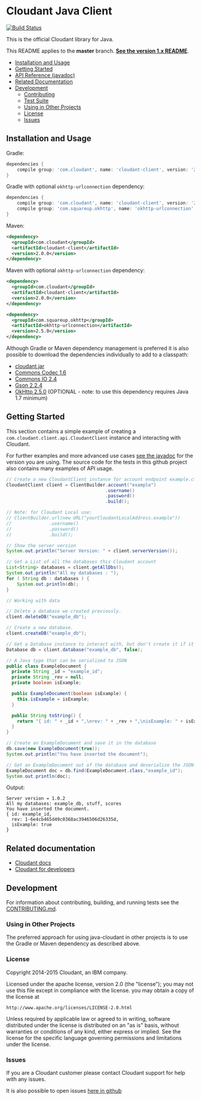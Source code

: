 # Cloudant Java Client
[![Build Status](https://travis-ci.org/cloudant/java-cloudant.svg?branch=master)](https://travis-ci.org/cloudant/java-cloudant)

This is the official Cloudant library for Java.

This README applies to the **master** branch.
[**See the version 1.x README**](https://github.com/cloudant/java-cloudant/tree/maintenance-1.2).

* [Installation and Usage](#installation-and-usage)
* [Getting Started](#getting-started)
* [API Reference (javadoc)](http://www.javadoc.io/doc/com.cloudant/cloudant-client/)
* [Related Documentation](#related-documentation)
* [Development](#development)
    * [Contributing](CONTRIBUTING.md)
    * [Test Suite](CONTRIBUTING.md#running-the-tests)
    * [Using in Other Projects](#using-in-other-projects)
    * [License](#license)
    * [Issues](#issues)

## Installation and Usage

Gradle:
```groovy
dependencies {
    compile group: 'com.cloudant', name: 'cloudant-client', version: '2.0.0'
}
```

Gradle with optional `okhttp-urlconnection` dependency:
```groovy
dependencies {
    compile group: 'com.cloudant', name: 'cloudant-client', version: '2.0.0'
    compile group: 'com.squareup.okhttp', name: 'okhttp-urlconnection', version: '2.5.0'
}
```

Maven:
~~~ xml
<dependency>
  <groupId>com.cloudant</groupId>
  <artifactId>cloudant-client</artifactId>
  <version>2.0.0</version>
</dependency>
~~~

Maven with optional `okhttp-urlconnection` dependency:

~~~ xml
<dependency>
  <groupId>com.cloudant</groupId>
  <artifactId>cloudant-client</artifactId>
  <version>2.0.0</version>
</dependency>

<dependency>
  <groupId>com.squareup.okhttp</groupId>
  <artifactId>okhttp-urlconnection</artifactId>
  <version>2.5.0</version>
</dependency>
~~~

Although Gradle or Maven dependency management is preferred it is also possible to download the dependencies individually to add to a classpath:
* [cloudant.jar](http://search.maven.org/remotecontent?filepath=com/cloudant/cloudant-client/)
* [Commons Codec 1.6](http://commons.apache.org/codec/download_codec.cgi)
* [Commons IO 2.4](http://commons.apache.org/io/download_io.cgi)
* [Gson 2.2.4](http://code.google.com/p/google-gson/downloads/list)
* [OkHttp 2.5.0](http://square.github.io/okhttp/#download) (OPTIONAL - note: to use this dependency requires Java 1.7 minimum)

## Getting Started

This section contains a simple example of creating a `com.cloudant.client.api.CloudantClient` instance and interacting with Cloudant.

For further examples and more advanced use cases [see the javadoc](http://www.javadoc.io/doc/com.cloudant/cloudant-client/) for the version you are using.
The source code for the tests in this github project also contains many examples of API usage.

~~~ java
// Create a new CloudantClient instance for account endpoint example.cloudant.com
CloudantClient client = ClientBuilder.account("example")
                                     .username()
                                     .password()
                                     .build();

// Note: for Cloudant Local use:
// ClientBuilder.url(new URL("yourCloudantLocalAddress.example"))
//              .username()
//              .password()
//              .build();

// Show the server version
System.out.println("Server Version: " + client.serverVersion());

// Get a List of all the databases this Cloudant account
List<String> databases = client.getAllDbs();
System.out.println("All my databases : ");
for ( String db : databases ) {
	System.out.println(db);
}

// Working with data

// Delete a database we created previously.
client.deleteDB("example_db");

// Create a new database.
client.createDB("example_db");

// Get a Database instance to interact with, but don't create it if it doesn't already exist
Database db = client.database("example_db", false);

// A Java type that can be serialized to JSON
public class ExampleDocument {
  private String _id = "example_id";
  private String _rev = null;
  private boolean isExample;

  public ExampleDocument(boolean isExample) {
    this.isExample = isExample;
  }

  public String toString() {
    return "{ id: " + _id + ",\nrev: " + _rev + ",\nisExample: " + isExample + "\n}";
  }
}

// Create an ExampleDocument and save it in the database
db.save(new ExampleDocument(true));
System.out.println("You have inserted the document");

// Get an ExampleDocument out of the database and deserialize the JSON into a Java type
ExampleDocument doc = db.find(ExampleDocument.class,"example_id");
System.out.println(doc);
~~~

Output:
```
Server version = 1.0.2
All my databases: example_db, stuff, scores
You have inserted the document.
{ id: example_id,
  rev: 1-6e4cb465d49c0368ac3946506d26335d,
  isExample: true
}
```

## Related documentation
* [Cloudant docs](http://docs.cloudant.com/)
* [Cloudant for developers](https://cloudant.com/for-developers/)

## Development

For information about contributing, building, and running tests see the [CONTRIBUTING.md](CONTRIBUTING.md).

### Using in Other Projects

The preferred approach for using java-cloudant in other projects is to use the Gradle or Maven dependency as described above.

### License

Copyright 2014-2015 Cloudant, an IBM company.

Licensed under the apache license, version 2.0 (the "license"); you may not use this file except in compliance with the license.  you may obtain a copy of the license at

    http://www.apache.org/licenses/LICENSE-2.0.html

Unless required by applicable law or agreed to in writing, software distributed under the license is distributed on an "as is" basis, without warranties or conditions of any kind, either express or implied. See the license for the specific language governing permissions and limitations under the license.

### Issues

If you are a Cloudant customer please contact Cloudant support for help with any issues.

It is also possible to open issues [here in github](../../issues)
